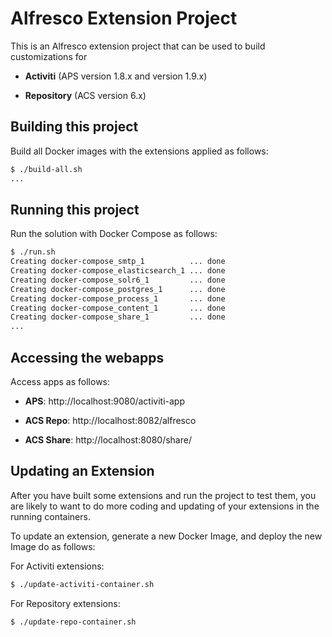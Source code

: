 
# Alfresco Extension Project
This is an Alfresco extension project that can be used to build customizations for
 

- **Activiti** (APS version 1.8.x and version 1.9.x) 


- **Repository** (ACS version 6.x)  

 
 
## Building this project
Build all Docker images with the extensions applied as follows:

```bash
$ ./build-all.sh 
...
```

## Running this project
Run the solution with Docker Compose as follows:

```bash
$ ./run.sh 
Creating docker-compose_smtp_1          ... done
Creating docker-compose_elasticsearch_1 ... done
Creating docker-compose_solr6_1         ... done
Creating docker-compose_postgres_1      ... done
Creating docker-compose_process_1       ... done
Creating docker-compose_content_1       ... done
Creating docker-compose_share_1         ... done
...
```

## Accessing the webapps
Access apps as follows:


- **APS**: http://localhost:9080/activiti-app


- **ACS Repo**: http://localhost:8082/alfresco


- **ACS Share**: http://localhost:8080/share/
 


## Updating an Extension
After you have built some extensions and run the project to test them, you are likely to want to 
do more coding and updating of your extensions in the running containers. 
 
To update an extension, generate a new Docker Image, and deploy the new Image do as follows:
 
 


For Activiti extensions: 
```bash
$ ./update-activiti-container.sh
```


For Repository extensions: 
```bash
$ ./update-repo-container.sh
```

 




   
  
 
